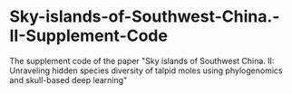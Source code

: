 # Sky-islands-of-Southwest-China.-II-Supplement-Code
The supplement code of the paper "Sky islands of Southwest China. II: Unraveling hidden species diversity of talpid moles using phylogenomics and skull-based deep learning"
